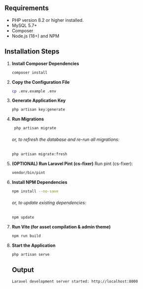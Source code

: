 ## Requirements

- PHP version 8.2 or higher installed.
- MySQL 5.7+
- Composer
- Node.js (18+) and NPM

## Installation Steps

1. **Install Composer Dependencies**
    ```bash
    composer install
    ```
2. **Copy the Configuration File**
    ```bash
    cp .env.example .env
    ```
3. **Generate Application Key**
    ```bash
    php artisan key:generate
    ```
4. **Run Migrations**
    ```bash
     php artisan migrate
    ```
    ###### or, to refresh the database and re-run all migrations:
    ```bash
    php artisan migrate:fresh
    ```

5. **(OPTIONAL) Run Laravel Pint (cs-fixer)**
   Run pint (cs-fixer):
    ```bash
    vendor/bin/pint
    ```
6. **Install NPM Dependencies**
    ```bash
    npm install --no-save
    ```
    ###### or, to update existing dependencies:
    ```bash
    npm update
    ```
7. **Run Vite (for asset compilation & admin theme)**
    ```bash
    npm run build
    ```
8. **Start the Application**
    ```bash
    php artisan serve
    ```
    ## Output
    ```bash
    Laravel development server started: http://localhost:8000
    ```
